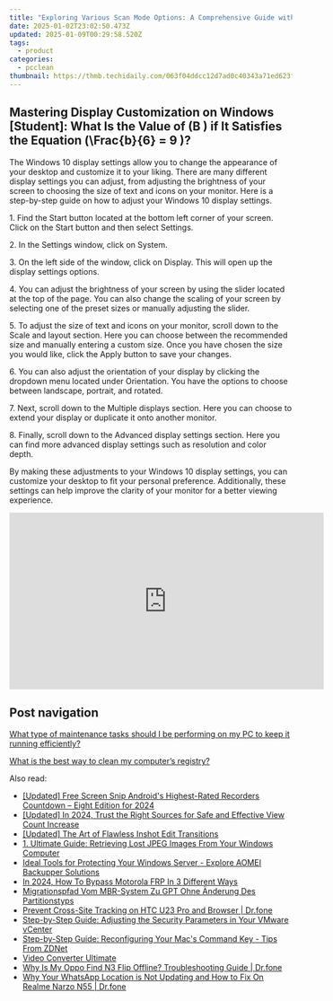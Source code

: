 ```yaml
---
title: "Exploring Various Scan Mode Options: A Comprehensive Guide with YL Computing"
date: 2025-01-02T23:02:50.473Z
updated: 2025-01-09T00:29:58.520Z
tags:
  - product
categories:
  - pcclean
thumbnail: https://thmb.techidaily.com/063f04ddcc12d7ad0c40343a71ed623fbddb1ebfb8c3b581a5d414d7d362a54b.jpg
---
```


## Mastering Display Customization on Windows [Student]: What Is the Value of \(B \) if It Satisfies the Equation \(\Frac{b}{6} = 9 \)?

The Windows 10 display settings allow you to change the appearance of your desktop and customize it to your liking. There are many different display settings you can adjust, from adjusting the brightness of your screen to choosing the size of text and icons on your monitor. Here is a step-by-step guide on how to adjust your Windows 10 display settings. 

1\. Find the Start button located at the bottom left corner of your screen. Click on the Start button and then select Settings.

2\. In the Settings window, click on System.

3\. On the left side of the window, click on Display. This will open up the display settings options. 

4\. You can adjust the brightness of your screen by using the slider located at the top of the page. You can also change the scaling of your screen by selecting one of the preset sizes or manually adjusting the slider.

5\. To adjust the size of text and icons on your monitor, scroll down to the Scale and layout section. Here you can choose between the recommended size and manually entering a custom size. Once you have chosen the size you would like, click the Apply button to save your changes.

6\. You can also adjust the orientation of your display by clicking the dropdown menu located under Orientation. You have the options to choose between landscape, portrait, and rotated.

7\. Next, scroll down to the Multiple displays section. Here you can choose to extend your display or duplicate it onto another monitor.

8\. Finally, scroll down to the Advanced display settings section. Here you can find more advanced display settings such as resolution and color depth. 

By making these adjustments to your Windows 10 display settings, you can customize your desktop to fit your personal preference. Additionally, these settings can help improve the clarity of your monitor for a better viewing experience.

<!-- affiliate ads begin -->
<iframe width="560" height="315" src="https://www.youtube.com/embed/h5uImbOWmTg?si=z4kP-R0QbXbBAJTa" title="YouTube video player" frameborder="0" allow="accelerometer; autoplay; clipboard-write; encrypted-media; gyroscope; picture-in-picture; web-share" referrerpolicy="strict-origin-when-cross-origin" allowfullscreen></iframe>
<!-- affiliate ads end -->

## Post navigation

[What type of maintenance tasks should I be performing on my PC to keep it running efficiently?](https://tools.techidaily.com/pcclean/products/)

[What is the best way to clean my computer’s registry?](https://tools.techidaily.com/pcclean/products/)

<ins class="adsbygoogle"
     style="display:block"
     data-ad-format="autorelaxed"
     data-ad-client="ca-pub-7571918770474297"
     data-ad-slot="1223367746"></ins>

<ins class="adsbygoogle"
     style="display:block"
     data-ad-client="ca-pub-7571918770474297"
     data-ad-slot="8358498916"
     data-ad-format="auto"
     data-full-width-responsive="true"></ins>

<span class="atpl-alsoreadstyle">Also read:</span>
<div><ul>
<li><a href="https://screen-mirroring-recording.techidaily.com/updated-free-screen-snip-androids-highest-rated-recorders-countdown-eight-edition-for-2024/"><u>[Updated] Free Screen Snip Android's Highest-Rated Recorders Countdown – Eight Edition for 2024</u></a></li>
<li><a href="https://youtube-blog.techidaily.com/ed-in-2024-trust-the-right-sources-for-safe-and-effective-view-count-increase/"><u>[Updated] In 2024, Trust the Right Sources for Safe and Effective View Count Increase</u></a></li>
<li><a href="https://some-approaches.techidaily.com/updated-the-art-of-flawless-inshot-edit-transitions/"><u>[Updated] The Art of Flawless Inshot Edit Transitions</u></a></li>
<li><a href="https://win-updates.techidaily.com/1-ultimate-guide-retrieving-lost-jpeg-images-from-your-windows-computer/"><u>1. Ultimate Guide: Retrieving Lost JPEG Images From Your Windows Computer</u></a></li>
<li><a href="https://win-updates.techidaily.com/ideal-tools-for-protecting-your-windows-server-explore-aomei-backupper-solutions/"><u>Ideal Tools for Protecting Your Windows Server - Explore AOMEI Backupper Solutions</u></a></li>
<li><a href="https://android-frp.techidaily.com/in-2024-how-to-bypass-motorola-frp-in-3-different-ways-by-drfone-android/"><u>In 2024, How To Bypass Motorola FRP In 3 Different Ways</u></a></li>
<li><a href="https://win-updates.techidaily.com/migrationspfad-vom-mbr-system-zu-gpt-ohne-anderung-des-partitionstyps/"><u>Migrationspfad Vom MBR-System Zu GPT Ohne Änderung Des Partitionstyps</u></a></li>
<li><a href="https://fake-location.techidaily.com/prevent-cross-site-tracking-on-htc-u23-pro-and-browser-drfone-by-drfone-virtual-android/"><u>Prevent Cross-Site Tracking on HTC U23 Pro and Browser | Dr.fone</u></a></li>
<li><a href="https://win-updates.techidaily.com/step-by-step-guide-adjusting-the-security-parameters-in-your-vmware-vcenter/"><u>Step-by-Step Guide: Adjusting the Security Parameters in Your VMware vCenter</u></a></li>
<li><a href="https://hardware-updates.techidaily.com/step-by-step-guide-reconfiguring-your-macs-command-key-tips-from-zdnet/"><u>Step-by-Step Guide: Reconfiguring Your Mac's Command Key - Tips From ZDNet</u></a></li>
<li><a href="https://tools.techidaily.com/aiseesoft/video-converter-ultimate/"><u>Video Converter Ultimate</u></a></li>
<li><a href="https://howto.techidaily.com/why-is-my-oppo-find-n3-flip-offline-troubleshooting-guide-drfone-by-drfone-fix-android-problems-fix-android-problems/"><u>Why Is My Oppo Find N3 Flip Offline? Troubleshooting Guide | Dr.fone</u></a></li>
<li><a href="https://location-social.techidaily.com/why-your-whatsapp-location-is-not-updating-and-how-to-fix-on-realme-narzo-n55-drfone-by-drfone-virtual-android/"><u>Why Your WhatsApp Location is Not Updating and How to Fix On Realme Narzo N55 | Dr.fone</u></a></li>
</ul></div>


